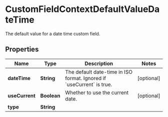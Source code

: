 

# CustomFieldContextDefaultValueDateTime

The default value for a date time custom field.

## Properties

| Name | Type | Description | Notes |
|------------ | ------------- | ------------- | -------------|
|**dateTime** | **String** | The default date-time in ISO format. Ignored if &#x60;useCurrent&#x60; is true. |  [optional] |
|**useCurrent** | **Boolean** | Whether to use the current date. |  [optional] |
|**type** | **String** |  |  |



